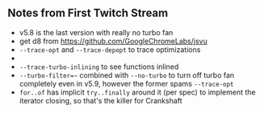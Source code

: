 ## Notes from First Twitch Stream


- v5.8 is the last version with really no turbo fan
- get d8 from https://github.com/GoogleChromeLabs/jsvu
- `--trace-opt` and `--trace-depopt` to trace optimizations
- 
- `--trace-turbo-inlining` to see functions inlined
- `--turbo-filter=~` combined with `--no-turbo` to turn off turbo fan completely even in v5.9,
  however the former spams `--trace-opt`
- `for..of` has implicit `try..finally` around it (per spec) to implement the iterator closing, so
  that's the killer for Crankshaft
